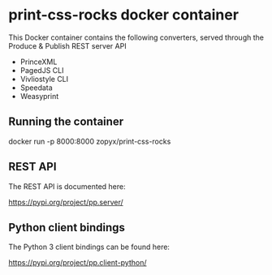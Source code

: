 # print-css-rocks docker container

This Docker container contains the following converters, served through
the Produce & Publish REST server API

- PrinceXML
- PagedJS CLI
- Vivliostyle CLI
- Speedata
- Weasyprint

## Running the container

   docker run -p 8000:8000 zopyx/print-css-rocks

## REST API 

The REST API is documented here:

https://pypi.org/project/pp.server/

## Python client bindings

The Python 3 client bindings can be found here:

https://pypi.org/project/pp.client-python/

 
